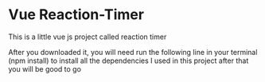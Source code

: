 # Vue Reaction-Timer
This is a little vue js project called reaction timer

After you downloaded it, you will need run the following line in your terminal 
(npm install)
to install all the dependencies I used in this project
after that you will be good to go

